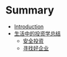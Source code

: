 # Summary

* [Introduction](README.md)
* [生活中的投资学总结](chapter1.md)
  * [安全投资](chapter1/an-quan-tou-zi.md)
  * [寻找好企业](chapter1/xun-zhao-hao-qi-ye.md)

